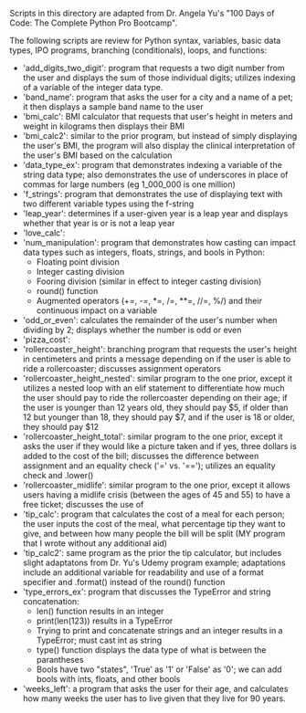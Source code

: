 Scripts in this directory are adapted from Dr. Angela Yu's "100 Days of Code: The Complete Python Pro Bootcamp".

The following scripts are review for Python syntax, variables, basic data types, IPO programs, branching (conditionals), loops, and functions:
- 'add_digits_two_digit': program that requests a two digit number from the user and displays the sum of those individual digits; utilizes indexing of a variable of the integer data type.
- 'band_name': program that asks the user for a city and a name of a pet; it then displays a sample band name to the user
- 'bmi_calc': BMI calculator that requests that user's height in meters and weight in kilograms then displays their BMI
- 'bmi_calc2': similar to the prior program, but instead of simply displaying the user's BMI, the program will also display the clinical interpretation of the user's BMI based on the calculation
- 'data_type_ex': program that demonstrates indexing a variable of the string data type; also demonstrates the use of underscores in place of commas for large numbers (eg 1_000_000 is one million)
- 'f_strings': program that demonstrates the use of displaying text with two different variable types using the f-string
- 'leap_year': determines if a user-given year is a leap year and displays whether that year is or is not a leap year
- 'love_calc': 
- 'num_manipulation': program that demonstrates how casting can impact data types such as integers, floats, strings, and bools in Python:
    - Floating point division
    - Integer casting division
    - Fooring division (similar in effect to integer casting division)
    - round() function
    - Augmented operators (+=, -=, *=, /=, **=, //=, %/) and their continuous impact on a variable
- 'odd_or_even': calculates the remainder of the user's number when dividing by 2; displays whether the number is odd or even
- 'pizza_cost':
- 'rollercoaster_height': branching program that requests the user's height in centimeters and prints a message depending on if the user is able to ride a rollercoaster; discusses assignment operators
- 'rollercoaster_height_nested': similar program to the one prior, except it utilizes a nested loop with an elif statement to differentiate how much the user should pay to ride the rollercoaster depending on their age; if the user is younger than 12 years old, they should pay $5, if older than 12 but younger than 18, they should pay $7, and if the user is 18 or older, they should pay $12
- 'rollercoaster_height_total': similar program to the one prior, except it asks the user if they would like a picture taken and if yes, three dollars is added to the cost of the bill; discusses the difference between assignment and an equality check ('=' vs. '=='); utilizes an equality check and .lower()
- 'rollercoaster_midlife': similar program to the one prior, except it allows users having a midlife crisis (between the ages of 45 and 55) to have a free ticket; discusses the use of 
- 'tip_calc': program that calculates the cost of a meal for each person; the user inputs the cost of the meal, what percentage tip they want to give, and between how many people the bill will be split (MY program that I wrote without any additional aid)
- 'tip_calc2': same program as the prior the tip calculator, but includes slight adaptatons from Dr. Yu's Udemy program example; adaptations include an additional variable for readability and use of a format specifier and .format() instead of the round() function
- 'type_errors_ex': program that discusses the TypeError and string concatenation:
    - len() function results in an integer
    - print(len(123)) results in a TypeError
    - Trying to print and concatenate strings and an integer results in a TypeError; must cast int as string
    - type() function displays the data type of what is between the parantheses
    - Bools have two "states", 'True' as '1' or 'False' as '0'; we can add bools with ints, floats, and other bools
- 'weeks_left': a program that asks the user for their age, and calculates how many weeks the user has to live given that they live for 90 years.
